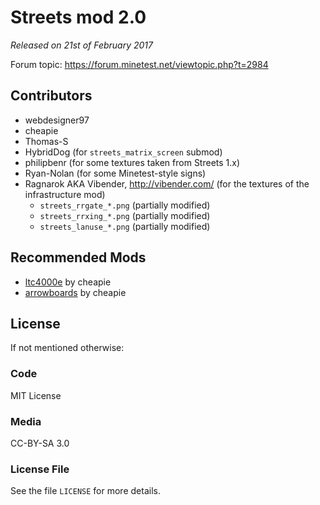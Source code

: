 # Streets mod 2.0
_Released on 21st of February 2017_

Forum topic: https://forum.minetest.net/viewtopic.php?t=2984

## Contributors

* webdesigner97
* cheapie
* Thomas-S
* HybridDog (for `streets_matrix_screen` submod)
* philipbenr (for some textures taken from Streets 1.x)
* Ryan-Nolan (for some Minetest-style signs)
* Ragnarok AKA Vibender, http://vibender.com/ (for the textures of the infrastructure mod)
  * `streets_rrgate_*.png` (partially modified)
  * `streets_rrxing_*.png` (partially modified)
  * `streets_lanuse_*.png` (partially modified)

## Recommended Mods
* [ltc4000e](https://github.com/cheapie/ltc4000e) by cheapie
* [arrowboards](https://github.com/cheapie/arrowboards) by cheapie

## License
If not mentioned otherwise:

### Code
MIT License

### Media
CC-BY-SA 3.0

### License File
See the file `LICENSE` for more details.
